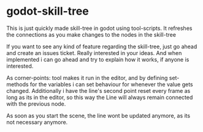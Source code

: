 # godot-skill-tree
This is just quickly made skill-tree in godot using tool-scripts. It refreshes the connections as you make changes to the nodes in the skill-tree

If you want to see any kind of feature regarding the skill-tree, just go ahead and create an issues ticket. Really interested in your ideas. And when implemented i can go ahead and try to explain how it works, if anyone is interested.


As corner-points: tool makes it run in the editor, and by defining set-methods for the variables i can set behaviour for whenever the value gets changed. 
Additionally i have the line's second point reset every frame as long as its in the editor, so this way the Line will always remain connected with the previous node.

As soon as you start the scene, the line wont be updated anymore, as its not necessary anymore.
